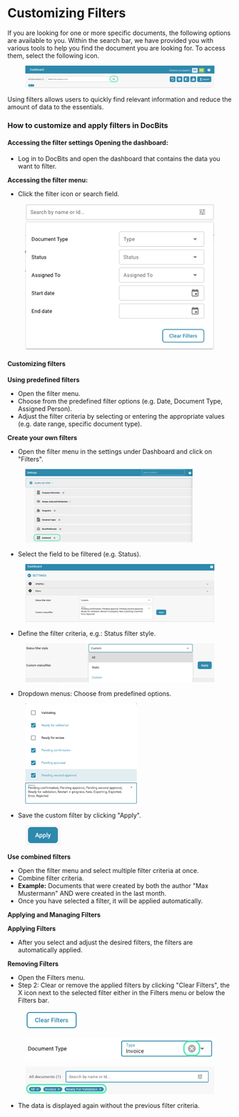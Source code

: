 # Customizing Filters

If you are looking for one or more specific documents, the following options are available to you. Within the search bar, we have provided you with various tools to help you find the document you are looking for. To access them, select the following icon.&#x20;

<figure><img src="../../../../.gitbook/assets/Bildschirmfoto 2024-06-03 um 08.48.44.png" alt=""><figcaption></figcaption></figure>

Using filters allows users to quickly find relevant information and reduce the amount of data to the essentials.

### How to customize and apply filters in DocBits

#### Accessing the filter settings Opening the dashboard:&#x20;

* Log in to DocBits and open the dashboard that contains the data you want to filter.&#x20;

**Accessing the filter menu:**&#x20;

* Click the filter icon or search field.

<figure><img src="../../../../.gitbook/assets/image (2) (2) (1).png" alt=""><figcaption></figcaption></figure>

#### Customizing filters

**Using predefined filters**

* Open the filter menu.
* Choose from the predefined filter options (e.g. Date, Document Type, Assigned Person).
* Adjust the filter criteria by selecting or entering the appropriate values ​​(e.g. date range, specific document type).



**Create your own filters**

* Open the filter menu in the settings under Dashboard and click on "Filters".

<figure><img src="../../../../.gitbook/assets/Bildschirmfoto 2024-06-03 um 09.01.06.png" alt="" width="375"><figcaption></figcaption></figure>

* Select the field to be filtered (e.g. Status).

<div data-full-width="true"><figure><img src="../../../../.gitbook/assets/image (1) (2).png" alt="" width="563"><figcaption></figcaption></figure></div>

* Define the filter criteria, e.g.: Status filter style.

<figure><img src="../../../../.gitbook/assets/image (2) (2) (1) (1).png" alt=""><figcaption></figcaption></figure>

* Dropdown menus: Choose from predefined options.

<figure><img src="../../../../.gitbook/assets/image (3) (2).png" alt="" width="250"><figcaption></figcaption></figure>

* Save the custom filter by clicking "Apply".

<figure><img src="../../../../.gitbook/assets/image (4) (2).png" alt=""><figcaption></figcaption></figure>

**Use combined filters**

* Open the filter menu and select multiple filter criteria at once.
* Combine filter criteria.
* **Example:** Documents that were created by both the author "Max Mustermann" AND were created in the last month.
* Once you have selected a filter, it will be applied automatically.



**Applying and Managing Filters**&#x20;

**Applying Filters**

* After you select and adjust the desired filters, the filters are automatically applied.



**Removing Filters**

* Open the Filters menu.
* Step 2: Clear or remove the applied filters by clicking "Clear Filters", the X icon next to the selected filter either in the Filters menu or below the Filters bar.

<figure><img src="../../../../.gitbook/assets/image (5) (2).png" alt=""><figcaption></figcaption></figure>

<figure><img src="../../../../.gitbook/assets/Bildschirmfoto 2024-06-03 um 09.16.50.png" alt=""><figcaption></figcaption></figure>

<figure><img src="../../../../.gitbook/assets/Bildschirmfoto 2024-06-03 um 09.19.52.png" alt=""><figcaption></figcaption></figure>

* The data is displayed again without the previous filter criteria.



